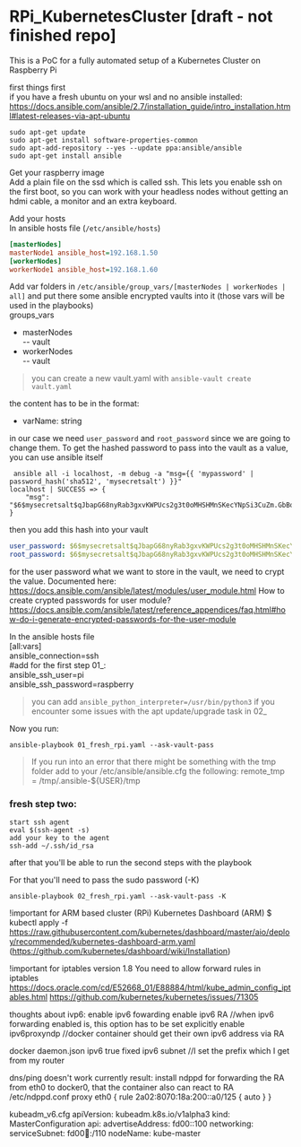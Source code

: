 # RPi_KubernetesCluster [draft - not finished repo]
This is a PoC for a fully automated setup of a Kubernetes Cluster on Raspberry Pi

first things first  
if you have a fresh ubuntu on your wsl and no ansible installed:  
https://docs.ansible.com/ansible/2.7/installation_guide/intro_installation.html#latest-releases-via-apt-ubuntu  

```shell
sudo apt-get update  
sudo apt-get install software-properties-common  
sudo apt-add-repository --yes --update ppa:ansible/ansible  
sudo apt-get install ansible  
```

Get your raspberry image  
Add a plain file on the ssd which is called ssh. This lets you enable ssh on the first boot, so you can work with your headless nodes without getting an hdmi cable, a monitor and an extra keyboard.  
  
Add your hosts  
In ansible hosts file (`/etc/ansible/hosts`)  
```ini
[masterNodes]  
masterNode1 ansible_host=192.168.1.50
[workerNodes]  
workerNode1 ansible_host=192.168.1.60
```
Add var folders in `/etc/ansible/group_vars/[masterNodes | workerNodes | all]` and put there some ansible encrypted vaults into it (those vars will be used in the playbooks)  
groups_vars  
- masterNodes  
-- vault  
- workerNodes  
-- vault  

> you can create a new vault.yaml with `ansible-vault create vault.yaml`

the content has to be in the format:
- varName: string

in our case we need `user_password` and `root_password` since we are going to change them. To get the hashed password to pass into the vault as a value, you can use ansible itself

```shell
 ansible all -i localhost, -m debug -a "msg={{ 'mypassword' | password_hash('sha512', 'mysecretsalt') }}"
localhost | SUCCESS => {
    "msg": "$6$mysecretsalt$qJbapG68nyRab3gxvKWPUcs2g3t0oMHSHMnSKecYNpSi3CuZm.GbBqXO8BE6EI6P1JUefhA0qvD7b5LSh./PU1"
}
```
then you add this hash into your vault

```yaml
user_password: $6$mysecretsalt$qJbapG68nyRab3gxvKWPUcs2g3t0oMHSHMnSKecYNpSi3CuZm.GbBqXO8BE6EI6P1JUefhA0qvD7b5LSh./PU1
root_password: $6$mysecretsalt$qJbapG68nyRab3gxvKWPUcs2g3t0oMHSHMnSKecYNpSi3CuZm.GbBqXO8BE6EI6P1JUefhA0qvD7b5LSh./PU1
```


for the user password what we want to store in the vault, we need to crypt the value. Documented here: https://docs.ansible.com/ansible/latest/modules/user_module.html
How to create crypted passwords for user module? https://docs.ansible.com/ansible/latest/reference_appendices/faq.html#how-do-i-generate-encrypted-passwords-for-the-user-module

In the ansible hosts file  
[all:vars]  
ansible_connection=ssh  
#add for the first step 01_:  
ansible_ssh_user=pi  
ansible_ssh_password=raspberry  

> you can add `ansible_python_interpreter=/usr/bin/python3` if you encounter some issues with the apt update/upgrade task in 02_

Now you run:

```shell
ansible-playbook 01_fresh_rpi.yaml --ask-vault-pass
```

> If you run into an error that there might be something with the tmp folder add to your /etc/ansible/ansible.cfg the following: remote_tmp = /tmp/.ansible-${USER}/tmp


### fresh step two:

```shell
start ssh agent
eval $(ssh-agent -s)
add your key to the agent
ssh-add ~/.ssh/id_rsa
```

after that you'll be able to run the second steps with the playbook

For that you'll need to pass the sudo password (-K)

```shell
ansible-playbook 02_fresh_rpi.yaml --ask-vault-pass -K
```



!important for ARM based cluster (RPi)
Kubernetes Dashboard (ARM) $ kubectl apply -f https://raw.githubusercontent.com/kubernetes/dashboard/master/aio/deploy/recommended/kubernetes-dashboard-arm.yaml (https://github.com/kubernetes/dashboard/wiki/Installation)

!important for iptables version 1.8
You need to allow forward rules in iptables https://docs.oracle.com/cd/E52668_01/E88884/html/kube_admin_config_iptables.html
https://github.com/kubernetes/kubernetes/issues/71305


thoughts about ivp6:
enable ipv6 fowarding
enable ipv6 RA //when ipv6 forwarding enabled is, this option has to be set explicitly
enable ipv6proxyndp //docker container should get their own ipv6 address via RA

docker daemon.json
ipv6 true
fixed ipv6 subnet //I set the prefix which I get from my router

dns/ping doesn't work currently
result: install ndppd for forwarding the RA from eth0 to docker0, that the container also can react to RA
/etc/ndppd.conf
proxy eth0 {
  rule 2a02:8070:18a:200::a0/125 { auto }
}


kubeadm_v6.cfg
apiVersion: kubeadm.k8s.io/v1alpha3
kind: MasterConfiguration
api:
  advertiseAddress: fd00::100
networking:
  serviceSubnet: fd00:1234::/110
nodeName: kube-master
